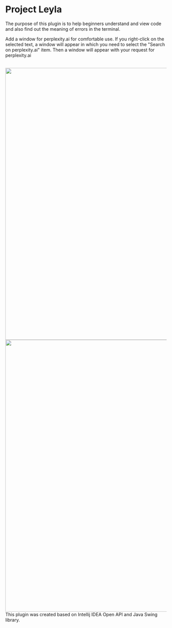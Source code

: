 # Project Leyla

The purpose of this plugin is to help beginners understand and view code and also find out the meaning of errors in the terminal.  

  
Add a window for perplexity.ai for comfortable use. If you right-click on the selected text, a window will appear in which you need to select the "Search on perplexity.ai" item. Then a window will appear with your request for perplexity.ai 
 <br><br>
 
<img align="left" width="850" src="https://github.com/chiratsxki/ProjectLeyla/assets/107635322/d1da443c-f4e6-4ac7-abeb-68838990930a">
 <br><br><br><br><br><br><br><br><br><br><br><br><br><br><br><br><br><br><br><br>
 
 <hr>
<img align="left" width="850" src="https://github.com/chiratsxki/ProjectLeyla/assets/107635322/95bb1f71-754c-4d2e-9b5d-4bb1fed97301">   
  <br><br><br><br><br><br><br><br><br><br><br><br><br><br><br><br><br><br><br><br>  
    
This plugin was created based on Intellij IDEA Open API and Java Swing library.




